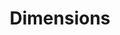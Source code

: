 ---
bigquery: https://console.cloud.google.com/bigquery?p=covid-19-dimensions-ai&page=table&d=data&t=publications
contributors: Digital Science, https://www.digital-science.com/
cost: Free for personal, non-commercial use.
description: Dimensions contains more than 100 million publications, ranging from
  articles published in scholarly journals, books and book chapters, to preprints
  and conference proceedings. All publications are contextualized with linked data
  sets, funding, publications, patents, clinical trials, and policy documents. You
  can also view associated categories, funders, institutions, and researcher profiles.
documentation: https://docs.dimensions.ai/bigquery/index.html
last_edit: 04/07/2022, 20:24:59
location: https://www.dimensions.ai/products/free/
maintained_by: Digital Science, https://www.digital-science.com/
schema_fields:
- conference
- date_inserted
- funding_cad
- family_id
- registry
- resulting_publication_doi
- date
- category_icrp_ct
- funder_org_countries
- publication_year
- original_assignee_orgs
- associated_publication_arxiv_id
- email_address
- research_org_state_names
- aliases
- citations
- category_uoa
- subtitles
- filing_year
- open_access_categories
- legal_events
- funding_currency
- priority_date
- external_ids
- application_number
- date_normal
- jurisdiction
- journal
- investigators
- date_online
- start_year
- research_org_cities
- labels
- original_assignee_countries
- associated_publication_doi
- funding_amount
- volume
- pages
- license
- research_org_country_names
- open_access_categories_v2
- name
- current_assignee_orgs
- publisher
- pmcid
- source_id
- researcher_ids
- interventions
- type
- funder_org_acronyms
- current_assignee_countries
- assignee_orgs
- established
- category_hra
- funder_org_state_codes
- clinical_trial_ids
- categories
- parent_id
- original_assignee
- patent_ids
- resulting_publication_ids
- book_series_title
- isbn
- ipcr
- abstract
- category_sdg
- book_title
- research_org_state_codes
- eisbn
- funding_jpy
- brief_title
- category_hrcs_rac
- concepts
- funding_gbp
- filing_date
- funder_countries
- publication_date
- language
- publication_ids
- supporting_grant_ids
- description
- phase
- associated_grant_ids
- linkout
- category_bra
- editors
- active_years
- foa_number
- inventor_names
- associated_publication_id
- associated_publication_pmid
- acknowledgements
- expiration_date
- address
- conditions
- authors
- relationships
- family_members_ids
- research_org_countries
- funder_org_cities
- embargo_date
- start_date
- funding_eur
- original_abstract
- kind
- granted_date
- assignee_countries
- priority_year
- types
- expiration_year
- cpc
- pmid
- original_title
- altmetrics
- proceedings_title
- created_date
- issue
- funding_chf
- funding_cny
- citations_count
- cited_by_ids
- research_org_city_names
- year
- category_for
- arxiv_id
- repository_name
- acronym
- acronyms
- category_rcdc
- citation_string
- funding_usd
- category_hrcs_hc
- date_imported_gbq
- metrics
- current_assignee
- funding_aud
- research_orgs
- funder_org
- funding_nzd
- family_count
- id
- funder_orgs
- legal_status
- date_modified
- mesh_headings
- repository_id
- organisation_details
- journal_lists
- reference_ids
- grant_number
- end_year
- category_icrp_cso
- granted_year
- wikipedia_url
- repository_url
- status
- filing_status
- date_print
- gender
- end_date
- title
- mesh_terms
- funding_details
- links
- doi
shortname: dimensions
tags:
- scholarly literature
- patents
- funding
- clinical trials
- academic profiles
terms_of_use: 'Use of both the Dimensions COVID-19 dataset and full Dimensions dataset
  are subject to the Dimensions Terms of use: https://www.dimensions.ai/policies-terms-legal '
title: Dimensions
uuid: dcff88bd-fe6b-4fdb-8159-809bf9d7bc1c
---